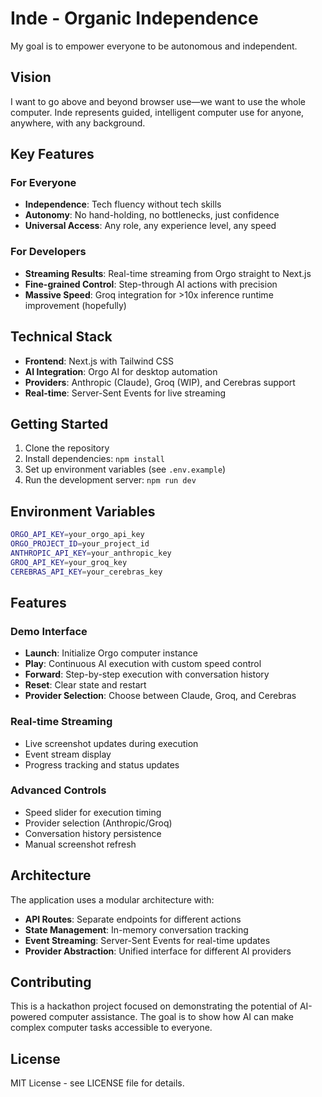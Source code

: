# Inde - Organic Independence

My goal is to empower everyone to be autonomous and independent.

## Vision

I want to go above and beyond browser use—we want to use the whole computer. Inde represents guided, intelligent computer use for anyone, anywhere, with any background.

## Key Features

### For Everyone
- **Independence**: Tech fluency without tech skills
- **Autonomy**: No hand-holding, no bottlenecks, just confidence
- **Universal Access**: Any role, any experience level, any speed

### For Developers
- **Streaming Results**: Real-time streaming from Orgo straight to Next.js
- **Fine-grained Control**: Step-through AI actions with precision
- **Massive Speed**: Groq integration for >10x inference runtime improvement (hopefully)

## Technical Stack

- **Frontend**: Next.js with Tailwind CSS
- **AI Integration**: Orgo AI for desktop automation
- **Providers**: Anthropic (Claude), Groq (WIP), and Cerebras support
- **Real-time**: Server-Sent Events for live streaming

## Getting Started

1. Clone the repository
2. Install dependencies: `npm install`
3. Set up environment variables (see `.env.example`)
4. Run the development server: `npm run dev`

## Environment Variables

```bash
ORGO_API_KEY=your_orgo_api_key
ORGO_PROJECT_ID=your_project_id
ANTHROPIC_API_KEY=your_anthropic_key
GROQ_API_KEY=your_groq_key
CEREBRAS_API_KEY=your_cerebras_key
```

## Features

### Demo Interface
- **Launch**: Initialize Orgo computer instance
- **Play**: Continuous AI execution with custom speed control
- **Forward**: Step-by-step execution with conversation history
- **Reset**: Clear state and restart
- **Provider Selection**: Choose between Claude, Groq, and Cerebras

### Real-time Streaming
- Live screenshot updates during execution
- Event stream display
- Progress tracking and status updates

### Advanced Controls
- Speed slider for execution timing
- Provider selection (Anthropic/Groq)
- Conversation history persistence
- Manual screenshot refresh

## Architecture

The application uses a modular architecture with:
- **API Routes**: Separate endpoints for different actions
- **State Management**: In-memory conversation tracking
- **Event Streaming**: Server-Sent Events for real-time updates
- **Provider Abstraction**: Unified interface for different AI providers

## Contributing

This is a hackathon project focused on demonstrating the potential of AI-powered computer assistance. The goal is to show how AI can make complex computer tasks accessible to everyone.

## License

MIT License - see LICENSE file for details.